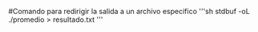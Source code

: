 #Comando para redirigir la salida a un archivo especifico
'''sh
stdbuf -oL ./promedio > resultado.txt
'''
